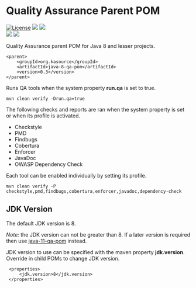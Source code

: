 # Quality Assurance Parent POM
[![License](https://img.shields.io/badge/License-Apache%202.0-blue.svg)](https://opensource.org/licenses/Apache-2.0) 
![](https://img.shields.io/badge/Package-JAR-2396ad)
![](https://img.shields.io/badge/Repository-Maven%20Central-2396ad)  
![](https://img.shields.io/badge/JDK-8%20or%20lesser-d6a827)
![](https://github.com/wigforss/java-8-qa-pom/workflows/Test%20and%20Deploy/badge.svg)

Quality Assurance parent POM for Java 8 and lesser projects.

```
<parent>
    <groupId>org.kasource</groupId>
    <artifactId>java-8-qa-pom</artifactId>
    <version>0.3</version>
</parent>
```

Runs QA tools when the system property **run.qa** is set to true.

```
mvn clean verify -Drun.qa=true
```

The following checks and reports are ran when the system property is set or when its profile is activated.

* Checkstyle
* PMD
* Findbugs
* Cobertura
* Enforcer
* JavaDoc
* OWASP Dependency Check

Each tool can be enabled individually by setting its profile.

```
mvn clean verify -P checkstyle,pmd,findbugs,cobertura,enforcer,javadoc,dependency-check
```

## JDK Version
The default JDK version is 8.

*Note:* the JDK version can not be greater than 8. If a later version is required then use [java-11-qa-pom](https://github.com/wigforss/java-11-qa-pom) instead.  

JDK version to use can be specified with the maven property **jdk.version**. Override in child POMs to change JDK version. 

```
 <properties>
     <jdk.version>8</jdk.version>
 </properties>
```
